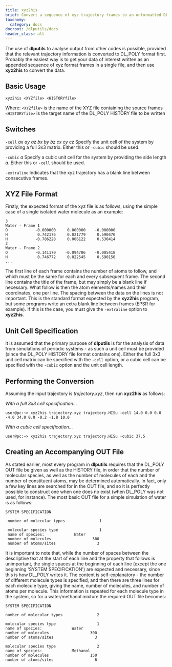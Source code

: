 ```yaml
---
title: xyz2his
brief: Convert a sequence of xyz trajectory frames to an unformatted DL_POLY HISTORY file</section>
taxonomy:
  category: docs
docroot: /dlputils/docs
header_class: alt
---
```


The use of **dlputils** to analyse output from other codes is possible, provided that the relevant trajectory information is converted to DL_POLY format first. Probably the easiest way is to get your data of interest written as an appended sequence of xyz format frames in a single file, and then use **xyz2his** to convert the data.

## Basic Usage

```
xyz2his <XYZfile> <HISTORYfile>
```

Where:
`<XYZfile>` is the name of the XYZ file containing the source frames
`<HISTORYfile>` is the target name of the DL_POLY HISTORY file to be written

## Switches

`-cell` _ax_ _ay_ _az_ _bx_ _by_ _bz_ _cx_ _cy_ _cz_
Specify the unit cell of the system by providing a full 3x3 matrix. Either this or `-cubic` should be used.

`-cubic` _a_
Specify a cubic unit cell for the system by providing the side length _a_. Either this or `-cell` should be used.

`-extraline`
Indicates that the xyz trajectory has a blank line between consecutive frames.

## XYZ File Format
Firstly, the expected format of the xyz file is as follows, using the simple case of a single isolated water molecule as an example:

```
3
Water - Frame 1
O            -0.000000     0.000000    -0.000000
H             0.742176     0.021779     0.590470
H            -0.786228     0.006122     0.530414
3
Water - Frame 2
O            -0.141170    -0.094786    -0.005418
H             0.746772     0.022545     0.590150
...
```

The first line of each frame contains the number of atoms to follow, and which must be the same for each and every subsequent frame. The second line contains the title of the frame, but may simply be a blank line if necessary. What follow is then the atom elements/names and their coordinates, one per line. The spacing between the data on the lines is not important. This is the standard format expected by the **xyz2his** program, but some programs write an extra blank line between frames (EPSR for example). If this is the case, you must give the `-extraline` option to **xyz2his**.

## Unit Cell Specification

It is assumed that the primary purpose of **dlputils** is for the analysis of data from simulations of periodic systems - as such a unit cell must be provided (since the DL_POLY HISTORY file format contains one). Either the full 3x3 unit cell matrix can be specified with the `-cell` option, or a cubic cell can be specified with the `-cubic` option and the unit cell length.

## Performing the Conversion

Assuming the input trajectory is _trajectory.xyz_, then run **xyz2his** as follows:

_With a full 3x3 cell specification..._
```
user@pc:~> xyz2his trajectory.xyz trajectory.HISu -cell 14.0 0.0 0.0 -4.0 34.0 0.0 -0.2 -1.8 10.0
```

_With a cubic cell specification..._
```
user@pc:~> xyz2his trajectory.xyz trajectory.HISu -cubic 37.5
```

## Creating an Accompanying OUT File

As stated earlier, most every program in **dlputils** requires that the DL_POLY OUT file be given as well as the HISTORY file, in order that the number of molecular species, as well as the number of molecules of each and the number of constituent atoms, may be determined automatically. In fact, only a few key lines are searched for in the OUT file, and so it is perfectly possible to construct one when one does no exist (when DL_POLY was not used, for instance). The most basic OUT file for a simple simulation of water is as follows:

```
SYSTEM SPECIFICATION

 number of molecular types               1

 molecular species type                  1
 name of species:             Water
 number of molecules                  300
 number of atoms/sites                  3
```

It is important to note that, while the number of spaces between the descriptive text at the start of each line and the property that follows is unimportant, the single spaces at the beginning of each line (except the one beginning 'SYSTEM SPECIFICATION') are expected and necessary, since this is how DL_POLY writes it. The content is self-explanatory - the number of different molecule types is specified, and then there are three lines for each molecule type, giving the name, number of molecules, and number of atoms per molecule. This information is repeated for each molecule type in the system, so for a water/methanol mixture the required OUT file becomes:

```
SYSTEM SPECIFICATION

number of molecular types               2

molecular species type                  1
name of species:             Water
number of molecules                  300
number of atoms/sites                  3

molecular species type                  2
name of species:             Methanol
number of molecules                  150
number of atoms/sites                  6
```
